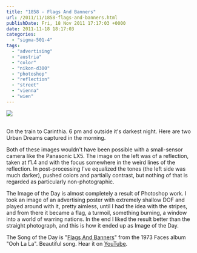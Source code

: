 ```yaml
---
title: "1858 - Flags And Banners"
url: /2011/11/1858-flags-and-banners.html
publishDate: Fri, 18 Nov 2011 17:17:03 +0000
date: 2011-11-18 18:17:03
categories: 
  - "sigma-501-4"
tags: 
  - "advertising"
  - "austria"
  - "color"
  - "nikon-d300"
  - "photoshop"
  - "reflection"
  - "street"
  - "vienna"
  - "wien"
---
```

<div class="container">
<div class="center"><a target="_blank" href="https://d25zfm9zpd7gm5.cloudfront.net/1200x1200/2011/20111118_084312_ps.jpg"><img src="https://d25zfm9zpd7gm5.cloudfront.net/0600x0600/2011/20111118_084312_ps.jpg" /></a></div>
</div>
<br />

On the train to Carinthia. 6 pm and outside it's darkest night. Here are two Urban Dreams captured in the morning.

<a target="_blank" href="https://d25zfm9zpd7gm5.cloudfront.net/1200x1200/2011/20111118_083558_ps.jpg"><img style="margin: 0pt 10px 0pt 0px; float: left;" src="https://d25zfm9zpd7gm5.cloudfront.net/0150x0150/2011/20111118_083558_ps.jpg" alt="" border="0" /></a> Both of these images wouldn't have been possible with a small-sensor camera like the Panasonic LX5. The image on the left was of a reflection, taken at f1.4 and with the focus somewhere in the weird lines of the reflection. In post-processing I've equalized the tones (the left side was much darker), pushed colors and partially contrast, but nothing of that is regarded as particularly non-photographic.

 The Image of the Day is almost completely a result of Photoshop work. I took an image of an advertising poster with extremely shallow DOF and played around with it, pretty aimless, until I had the idea with the stripes, and from there it became a flag, a turmoil, something burning, a window into a world of warring nations. In the end I liked the result better than the straight photograph, and this is how it ended up as Image of the Day.

The Song of the Day is "<a href="http://www.lyricsmode.com/lyrics/f/faces/flags_and_banners.html" target="_blank">Flags And Banners</a>" from the 1973 Faces album "Ooh La La". Beautiful song. Hear it on <a href="http://www.youtube.com/watch?v=gmfQDFuZXQQ" target="_blank">YouTube</a>.

